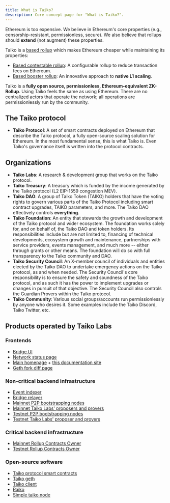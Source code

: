 ```yaml
---
title: What is Taiko?
description: Core concept page for "What is Taiko?".
---
```


Ethereum is too expensive. We believe in Ethereum's core properties (e.g., censorship-resistant, permissionless, secure). We also believe that rollups should **extend** (not augment) these properties.

Taiko is a [based rollup](/core-concepts/based-sequencing) which makes Ethereum cheaper while maintaining its properties:

- [Based contestable rollup](/core-concepts/contestable-rollups): A configurable rollup to reduce transaction fees on Ethereum.
- [Based booster rollup](/core-concepts/booster-rollups): An innovative approach to **native L1 scaling**.

Taiko is a **fully open source, permissionless, Ethereum-equivalent ZK-Rollup**. Using Taiko feels the same as using Ethereum. There are no centralized actors that operate the network; all operations are permissionlessly run by the community.

## The Taiko protocol

- **Taiko Protocol**: A set of smart contracts deployed on Ethereum that describe the Taiko protocol, a fully open-source scaling solution for Ethereum. In the most fundamental sense, this is what Taiko is. Even Taiko's governance itself is written into the protocol contracts.

## Organizations

- **Taiko Labs**: A research & development group that works on the Taiko protocol.
- **Taiko Treasury**: A treasury which is funded by the income generated by the Taiko protocol (L2 EIP-1559 congestion MEV).
- **Taiko DAO**: A group of Taiko Token (TAIKO) holders that have the voting rights to govern various parts of the Taiko Protocol including smart contract upgrades, TAIKO parameters, and more. The Taiko DAO effectively controls **everything**.
- **Taiko Foundation**: An entity that stewards the growth and development of the Taiko protocol and wider ecosystem. The foundation works solely for, and on behalf of, the Taiko DAO and token holders. Its responsibilities include but are not limited to, financing of technical developments, ecosystem growth and maintenance, partnerships with service providers, events management, and much more -- either through grants or other means. The foundation will do so with full transparency to the Taiko community and DAO.
- **Taiko Security Council**: An X-member council of individuals and entities elected by the Taiko DAO to undertake emergency actions on the Taiko protocol, as and when needed. The Security Council's core responsibility is to ensure the safety and soundness of the Taiko protocol, and as such it has the power to implement upgrades or changes in pursuit of that objective. The Security Council also controls the Guardian Provers within the Taiko protocol.
- **Taiko Community**: Various social groups/accounts run permissionlessly by anyone who desires it. Some examples include the Taiko Discord, Taiko Twitter, etc.

## Products operated by Taiko Labs

### Frontends

- [Bridge UI](https://bridge.taiko.xyz)
- [Network status page](https://status.taiko.xyz)
- [Main homepage](https://taiko.xyz) + [this documentation site](https://docs.taiko.xyz)
- [Geth fork diff page](https://geth.taiko.xyz)

### Non-critical backend infrastructure

- [Event indexer](/api-reference/event-indexer)
- [Bridge relayer](/api-reference/bridge-relayer)
- [Mainnet P2P bootstrapping nodes](/network-reference/mainnet-addresses#taiko-labs-bootnode-addresses)
- [Mainnet Taiko Labs' proposers and provers](/network-reference/mainnet-addresses)
- [Testnet P2P bootstrapping nodes](/network-reference/testnet-addresses#taiko-labs-bootnode-addresses)
- [Testnet Taiko Labs' proposer and provers](/network-reference/testnet-addresses)

### Critical backend infrastructure

- [Mainnet Rollup Contracts Owner](/network-reference/mainnet-addresses#rollup-contracts-owner)
- [Testnet Rollup Contracts Owner](/network-reference/testnet-addresses#rollup-contracts-owner)

### Open-source software

- [Taiko protocol smart contracts](https://github.com/taikoxyz/taiko-mono)
- [Taiko geth](https://github.com/taikoxyz/taiko-geth)
- [Taiko client](https://github.com/taikoxyz/taiko-client)
- [Raiko](https://github.com/taikoxyz/raiko)
- [Simple taiko node](https://github.com/taikoxyz/simple-taiko-node)
